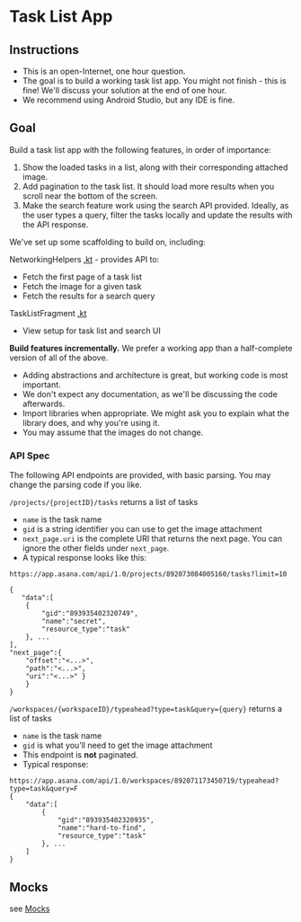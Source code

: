 # Task List App

## Instructions
* This is an open-Internet, one hour question.
* The goal is to build a working task list app. You might not finish - this is fine! We'll discuss your solution at the end of one hour.
* We recommend using Android Studio, but any IDE is fine.

## Goal
Build a task list app with the following features, in order of importance:
1. Show the loaded tasks in a list, along with their corresponding attached image.
2. Add pagination to the task list. It should load more results when you scroll near the bottom of the screen.
3. Make the search feature work using the search API provided. Ideally, as the user types a query, filter the tasks locally and update the results with the API response.


We've set up some scaffolding to build on, including:

NetworkingHelpers [.kt](app/src/main/java/com/asana/Minisana/NetworkingHelpers.kt) - provides API to:
* Fetch the first page of a task list
* Fetch the image for a given task
* Fetch the results for a search query

TaskListFragment [.kt](app/src/main/java/com/asana/Minisana/TaskListFragment.kt)
* View setup for task list and search UI

**Build features incrementally.** We prefer a working app than a half-complete version of all of the above.

* Adding abstractions and architecture is great, but working code is most important.
* We don't expect any documentation, as we'll be discussing the code afterwards.
* Import libraries when appropriate. We might ask you to explain what the library does, and why you're using it.
* You may assume that the images do not change.

### API Spec
The following API endpoints are provided, with basic parsing. You may change the parsing code if you like.

`/projects/{projectID}/tasks` returns a list of tasks
* `name` is the task name
* `gid` is a string identifier you can use to get the image attachment
* `next_page.uri` is the complete URI that returns the next page. You can ignore the other fields under `next_page`.
* A typical response looks like this:

```
https://app.asana.com/api/1.0/projects/892073084005160/tasks?limit=10
 
{
   "data":[
    {
        "gid":"893935402320749",
        "name":"secret",
        "resource_type":"task"
    }, ... 
],
"next_page":{
    "offset":"<...>",
    "path":"<...>",
    "uri":"<...>" }
    }
}
```

`/workspaces/{workspaceID}/typeahead?type=task&query={query}` returns a list of tasks
* `name` is the task name
* `gid` is what you’ll need to get the image attachment
* This endpoint is **not** paginated.
* Typical response:

```
https://app.asana.com/api/1.0/workspaces/892071173450719/typeahead?type=task&query=F
{
    "data":[
        {
            "gid":"893935402320935",
            "name":"hard-to-find",
            "resource_type":"task"
        }, ...
    ]
}
```

## Mocks
see [Mocks](Mocks.png)
